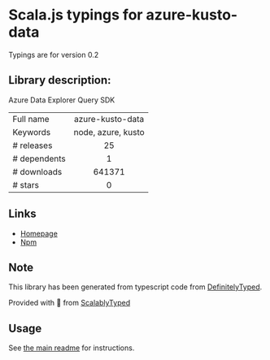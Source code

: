 
# Scala.js typings for azure-kusto-data

Typings are for version 0.2

## Library description:
Azure Data Explorer Query SDK

|                    |                 |
| ------------------ | :-------------: |
| Full name          | azure-kusto-data |
| Keywords           | node, azure, kusto |
| # releases         | 25 |
| # dependents       | 1 |
| # downloads        | 641371 |
| # stars            | 0 |

## Links
- [Homepage](https://github.com/Azure/azure-kusto-node/blob/master/azure-kusto-data/README.md)
- [Npm](https://www.npmjs.com/package/azure-kusto-data)
    


## Note
This library has been generated from typescript code from [DefinitelyTyped](https://definitelytyped.org).

Provided with :purple_heart: from [ScalablyTyped](https://github.com/oyvindberg/ScalablyTyped)

## Usage
See [the main readme](../../readme.md) for instructions.


